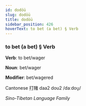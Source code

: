 ```yaml
---
id: dodöü
slug: dodöü
title: dodöü
sidebar_position: 426
hoverText: to bet (a bet) § Verb
---
```


### to bet (a bet) § Verb

**Verb**: to bet/wager

**Noun**: bet/wager

**Modifier**: bet/wagered

Cantonese 打賭 daa2 dou2 /daːdou̯/

*Sino-Tibetan Language Family*